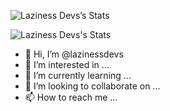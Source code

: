 ![Laziness Devs’s Stats](https://github-readme-stats.vercel.app/api?username=lazinessdevs&show_icons=true)

![Laziness Devs's Stats](https://github-readme-stats.vercel.app/api/top-langs/?username=lazinessdevs&theme=blue-green)


- 👋 Hi, I’m @lazinessdevs
- 👀 I’m interested in ...
- 🌱 I’m currently learning ...
- 💞️ I’m looking to collaborate on ...
- 📫 How to reach me ...

<!---
lazinessdevs/lazinessdevs is a ✨ special ✨ repository because its `README.md` (this file) appears on your GitHub profile.
You can click the Preview link to take a look at your changes.
--->
